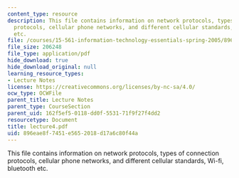 ```yaml
---
content_type: resource
description: This file contains information on network protocols, types of connection
  protocols, cellular phone networks, and different cellular standards, Wi-fi, bluetooth
  etc.
file: /courses/15-561-information-technology-essentials-spring-2005/896eae8f7451e5652018d17a6c80f44a_lecture4.pdf
file_size: 206248
file_type: application/pdf
hide_download: true
hide_download_original: null
learning_resource_types:
- Lecture Notes
license: https://creativecommons.org/licenses/by-nc-sa/4.0/
ocw_type: OCWFile
parent_title: Lecture Notes
parent_type: CourseSection
parent_uid: 162f5ef5-0118-dd0f-5531-71f9f27f4dd2
resourcetype: Document
title: lecture4.pdf
uid: 896eae8f-7451-e565-2018-d17a6c80f44a
---
```

This file contains information on network protocols, types of connection protocols, cellular phone networks, and different cellular standards, Wi-fi, bluetooth etc.